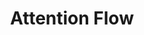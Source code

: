 ---
title: Attention Flow
description: Visual representation of how attention is captured, distributed, and monetized in the attention economy.
--- 